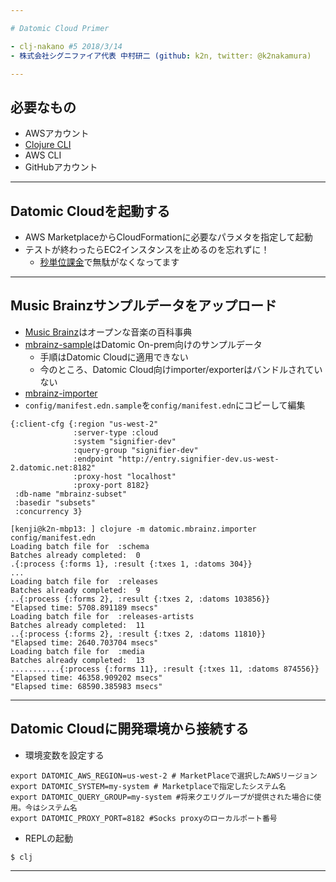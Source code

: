 ```yaml
---

# Datomic Cloud Primer

- clj-nakano #5 2018/3/14
- 株式会社シグニファイア代表 中村研二 (github: k2n, twitter: @k2nakamura)

---
```


## 必要なもの

- AWSアカウント
- [Clojure CLI](https://clojure.org/guides/deps_and_cli)
- AWS CLI
- GitHubアカウント

---

## Datomic Cloudを起動する

- AWS MarketplaceからCloudFormationに必要なパラメタを指定して起動
- テストが終わったらEC2インスタンスを止めるのを忘れずに！
  - [秒単位課金](https://aws.amazon.com/jp/about-aws/whats-new/2017/10/announcing-amazon-ec2-per-second-billing/)で無駄がなくなってます

---

## Music Brainzサンプルデータをアップロード

- [Music Brainz](https://musicbrainz.org/)はオープンな音楽の百科事典
- [mbrainz-sample](https://github.com/Datomic/mbrainz-sample)はDatomic On-prem向けのサンプルデータ
  - 手順はDatomic Cloudに適用できない
  - 今のところ、Datomic Cloud向けimporter/exporterはバンドルされていない
-  [mbrainz-importer](https://github.com/Datomic/mbrainz-importer)
- `config/manifest.edn.sample`を`config/manifest.edn`にコピーして編集

```
{:client-cfg {:region "us-west-2"
              :server-type :cloud
              :system "signifier-dev"
              :query-group "signifier-dev"
              :endpoint "http://entry.signifier-dev.us-west-2.datomic.net:8182"
              :proxy-host "localhost"
              :proxy-port 8182}
 :db-name "mbrainz-subset"
 :basedir "subsets"
 :concurrency 3}
```

```
[kenji@k2n-mbp13: ] clojure -m datomic.mbrainz.importer config/manifest.edn
Loading batch file for  :schema
Batches already completed:  0
.{:process {:forms 1}, :result {:txes 1, :datoms 304}}
...
Loading batch file for  :releases
Batches already completed:  9
..{:process {:forms 2}, :result {:txes 2, :datoms 103856}}
"Elapsed time: 5708.891189 msecs"
Loading batch file for  :releases-artists
Batches already completed:  11
..{:process {:forms 2}, :result {:txes 2, :datoms 11810}}
"Elapsed time: 2640.703704 msecs"
Loading batch file for  :media
Batches already completed:  13
...........{:process {:forms 11}, :result {:txes 11, :datoms 874556}}
"Elapsed time: 46358.909202 msecs"
"Elapsed time: 68590.385983 msecs"
```

--- 

## Datomic Cloudに開発環境から接続する

- 環境変数を設定する

````
export DATOMIC_AWS_REGION=us-west-2 # MarketPlaceで選択したAWSリージョン
export DATOMIC_SYSTEM=my-system # Marketplaceで指定したシステム名
export DATOMIC_QUERY_GROUP=my-system #将来クエリグループが提供された場合に使用。今はシステム名
export DATOMIC_PROXY_PORT=8182 #Socks proxyのローカルポート番号
````

- REPLの起動

````
$ clj
````

---

